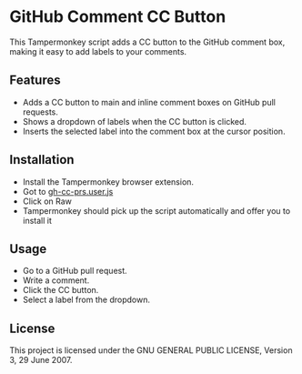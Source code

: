 # GitHub Comment CC Button

This Tampermonkey script adds a CC button to the GitHub comment box, making it easy to add labels to your comments.

## Features

- Adds a CC button to main and inline comment boxes on GitHub pull requests.
- Shows a dropdown of labels when the CC button is clicked.
- Inserts the selected label into the comment box at the cursor position.

## Installation

- Install the Tampermonkey browser extension.
- Got to [gh-cc-prs.user.js](https://github.com/phreakazoid21/gh-cc-prs/blob/main/gh-cc-prs.user.js)
- Click on Raw
- Tampermonkey should pick up the script automatically and offer you to install it

## Usage

- Go to a GitHub pull request.
- Write a comment.
- Click the CC button.
- Select a label from the dropdown.

## License

This project is licensed under the GNU GENERAL PUBLIC LICENSE, Version 3, 29 June 2007.
